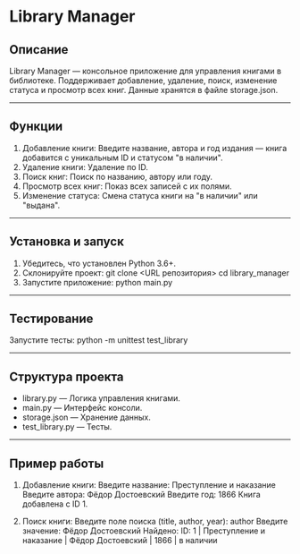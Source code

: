 # Library Manager

## Описание

Library Manager — консольное приложение для управления книгами в библиотеке. Поддерживает добавление, удаление, поиск, изменение статуса и просмотр всех книг. Данные хранятся в файле storage.json.

---

## Функции

1. Добавление книги: Введите название, автора и год издания — книга добавится с уникальным ID и статусом "в наличии".
2. Удаление книги: Удаление по ID.
3. Поиск книг: Поиск по названию, автору или году.
4. Просмотр всех книг: Показ всех записей с их полями.
5. Изменение статуса: Смена статуса книги на "в наличии" или "выдана".

---

## Установка и запуск

1. Убедитесь, что установлен Python 3.6+.
2. Склонируйте проект:
   git clone <URL репозитория>
   cd library_manager
3. Запустите приложение:
   python main.py

---

## Тестирование

Запустите тесты:
   python -m unittest test_library

---

## Структура проекта

- library.py — Логика управления книгами.
- main.py — Интерфейс консоли.
- storage.json — Хранение данных.
- test_library.py — Тесты.

---

## Пример работы

1. Добавление книги:
   Введите название: Преступление и наказание
   Введите автора: Фёдор Достоевский
   Введите год: 1866
   Книга добавлена с ID 1.

2. Поиск книги:
   Введите поле поиска (title, author, year): author
   Введите значение: Фёдор Достоевский
   Найдено: ID: 1 | Преступление и наказание | Фёдор Достоевский | 1866 | в наличии
